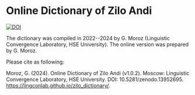 # Online Dictionary of Zilo Andi

[![DOI](https://zenodo.org/badge/DOI/10.5281/zenodo.13952696.svg)](https://doi.org/10.5281/zenodo.13952695)

The dictionary was compiled in 2022--2024 by G. Moroz (Linguistic Convergence Laboratory, HSE University). The online version was prepared by G. Moroz.

Please cite as following:

Moroz, G. (2024). Online Dictionary of Zilo Andi (v1.0.2). Moscow: Linguistic Convergence Laboratory, HSE University. DOI: 10.5281/zenodo.13952695. https://lingconlab.github.io/zilo_dictionary/.


